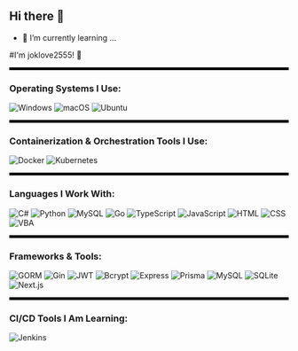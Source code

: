 ## Hi there 👋

- 🌱 I’m currently learning ...
 
#I'm joklove2555! 👋

<hr style="border: 2px solid black;" />

### Operating Systems I Use:

![Windows](https://img.shields.io/badge/Windows-0078D6?style=for-the-badge&logo=windows&logoColor=white)
![macOS](https://img.shields.io/badge/macOS-000000?style=for-the-badge&logo=apple&logoColor=white)
![Ubuntu](https://img.shields.io/badge/Ubuntu-E95420?style=for-the-badge&logo=ubuntu&logoColor=white)


<hr style="border: 2px solid black;" />

### Containerization & Orchestration Tools I Use:

![Docker](https://img.shields.io/badge/Docker-2496ED?style=for-the-badge&logo=docker&logoColor=white)
![Kubernetes](https://img.shields.io/badge/Kubernetes-326CE5?style=for-the-badge&logo=kubernetes&logoColor=white)

<hr style="border: 2px solid black;" />

### Languages I Work With:

![C#](https://img.shields.io/badge/C%23-239120?style=for-the-badge&logo=c-sharp&logoColor=white)
![Python](https://img.shields.io/badge/Python-3776AB?style=for-the-badge&logo=python&logoColor=white)
![MySQL](https://img.shields.io/badge/MySQL-4479A1?style=for-the-badge&logo=mysql&logoColor=white)
![Go](https://img.shields.io/badge/Go-00ADD8?style=for-the-badge&logo=go&logoColor=white)
![TypeScript](https://img.shields.io/badge/TypeScript-007ACC?style=for-the-badge&logo=typescript&logoColor=white)
![JavaScript](https://img.shields.io/badge/JavaScript-F7DF1E?style=for-the-badge&logo=javascript&logoColor=black)
![HTML](https://img.shields.io/badge/HTML5-E34F26?style=for-the-badge&logo=html5&logoColor=white)
![CSS](https://img.shields.io/badge/CSS3-1572B6?style=for-the-badge&logo=css3&logoColor=white)
![VBA](https://img.shields.io/badge/VBA-217346?style=for-the-badge&logo=microsoft-excel&logoColor=white)


<hr style="border: 2px solid black;" />

### Frameworks & Tools:

![GORM](https://img.shields.io/badge/GORM-00ADD8?style=for-the-badge&logo=go&logoColor=white)
![Gin](https://img.shields.io/badge/Gin-00ADD8?style=for-the-badge&logo=go&logoColor=white)
![JWT](https://img.shields.io/badge/JWT-000000?style=for-the-badge&logo=json-web-tokens&logoColor=white)
![Bcrypt](https://img.shields.io/badge/Bcrypt-2A2A2A?style=for-the-badge&logoColor=white)
![Express](https://img.shields.io/badge/Express-000000?style=for-the-badge&logo=express&logoColor=white)
![Prisma](https://img.shields.io/badge/Prisma-2D3748?style=for-the-badge&logo=prisma&logoColor=white)
![MySQL](https://img.shields.io/badge/MySQL-4479A1?style=for-the-badge&logo=mysql&logoColor=white)
![SQLite](https://img.shields.io/badge/SQLite-003B57?style=for-the-badge&logo=sqlite&logoColor=white)
![Next.js](https://img.shields.io/badge/Next.js-000000?style=for-the-badge&logo=next.js&logoColor=white)


<hr style="border: 2px solid black;" />

### CI/CD Tools I Am Learning:

![Jenkins](https://img.shields.io/badge/Jenkins-D24939?style=for-the-badge&logo=jenkins&logoColor=white)
